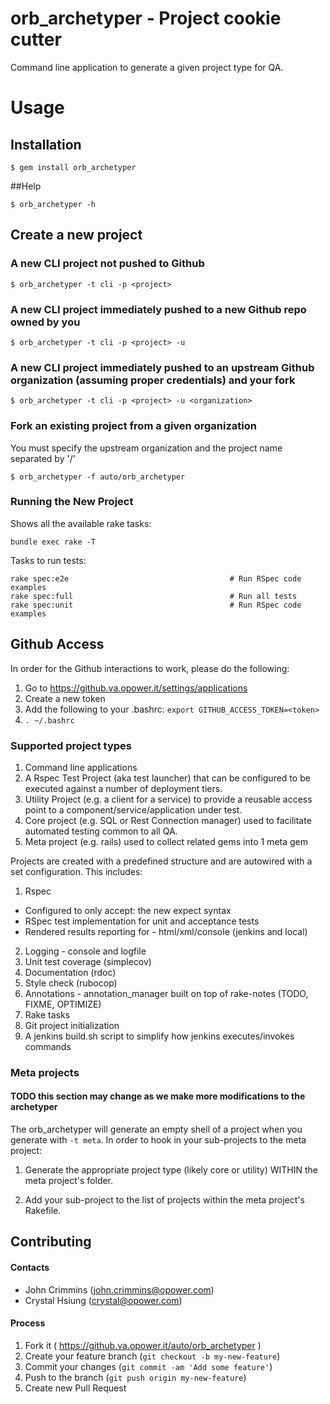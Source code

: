 # orb_archetyper - Project cookie cutter

Command line application to generate a given project type for QA.

# Usage

## Installation

`$ gem install orb_archetyper`

##Help

`$ orb_archetyper -h`

## Create a new project

### A new CLI project not pushed to Github

`$ orb_archetyper -t cli -p <project>`

### A new CLI project immediately pushed to a new Github repo owned by you 

`$ orb_archetyper -t cli -p <project> -u`

### A new CLI project immediately pushed to an upstream Github organization (assuming proper credentials) and your fork

`$ orb_archetyper -t cli -p <project> -u <organization>`

### Fork an existing project from a given organization

You must specify the upstream organization and the project name separated by '/'

`$ orb_archetyper -f auto/orb_archetyper`

### Running the New Project

Shows all the available rake tasks:

`bundle exec rake -T`

Tasks to run tests:

```
rake spec:e2e                                    # Run RSpec code examples
rake spec:full                                   # Run all tests
rake spec:unit                                   # Run RSpec code examples
```

## Github Access
In order for the Github interactions to work, please do the following:

1. Go to https://github.va.opower.it/settings/applications
2. Create a new token
3. Add the following to your .bashrc: `export GITHUB_ACCESS_TOKEN=<token>`
4. `. ~/.bashrc`

### Supported project types

1. Command line applications
2. A Rspec Test Project (aka test launcher) that can be configured to be executed against a number of deployment tiers.
3. Utility Project (e.g. a client for a service) to provide a reusable access point to a component/service/application under test.
4. Core project (e.g. SQL or Rest Connection manager) used to facilitate automated testing common to all QA.
5. Meta project (e.g. rails) used to collect related gems into 1 meta gem 

Projects are created with a predefined structure and are autowired with a set configuration.
This includes:

1. Rspec
 + Configured to only accept: the new expect syntax
 + RSpec test implementation for unit and acceptance tests
 + Rendered results reporting for - html/xml/console (jenkins and local)
2. Logging - console and logfile
3. Unit test coverage (simplecov)
4. Documentation (rdoc)
5. Style check (rubocop)
6. Annotations - annotation_manager built on top of rake-notes (TODO, FIXME, OPTIMIZE)
7. Rake tasks
8. Git project initialization
9. A jenkins build.sh script to simplify how jenkins executes/invokes commands


### Meta projects

#### TODO this section may change as we make more modifications to the archetyper

The orb_archetyper will generate an empty shell of a project when you generate with `-t meta`.  In order to hook in your sub-projects to the meta project:

1. Generate the appropriate project type (likely core or utility) WITHIN the meta project's folder.

2. Add your sub-project to the list of projects within the meta project's Rakefile.

## Contributing

#### Contacts
+ John Crimmins (john.crimmins@opower.com)
+ Crystal Hsiung (crystal@opower.com)

#### Process
1. Fork it ( https://github.va.opower.it/auto/orb_archetyper )
2. Create your feature branch (`git checkout -b my-new-feature`)
3. Commit your changes (`git commit -am 'Add some feature'`)
4. Push to the branch (`git push origin my-new-feature`)
5. Create new Pull Request
